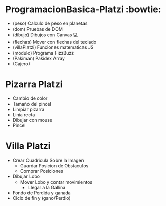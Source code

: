 # ProgramacionBasica-Platzi :bowtie:

- (peso) Calculo de peso en planetas
- (dom) Pruebas de DOM
- (dibujo) Dibujos con Canvas :computer:
- (flechas) Mover con flechas del teclado
- (villaPlatzi) Funciones matematicas JS
- (modulo) Programa FizzBuzz
- (Pakiman) Pakidex Array
- (Cajero)

# Pizarra Platzi
- Cambio de color
- Tamaño del pincel
- Limpiar pizarra
- Linia recta
- Dibujar con mouse
- Pincel

# Villa Platzi
- Crear Cuadricula Sobre la Imagen
  - Guardar Posicion de Obstaculos
  - Comprar Posiciones
- Dibujar Lobo
  - Mover Lobo y contar movimientos
    - Llegar a la Gallina
- Fondo de Perdida y ganada
- Ciclo de fin y (gano/Perdio)
